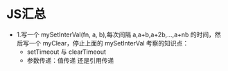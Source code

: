 # JS汇总

- 1.写一个 mySetInterVal(fn, a, b),每次间隔 a,a+b,a+2b,...,a+nb 的时间，然后写一个 myClear，停止上面的 mySetInterVal
  考察的知识点：
  - setTimeout 与 clearTimeout
  - 参数传递：值传递 还是引用传递